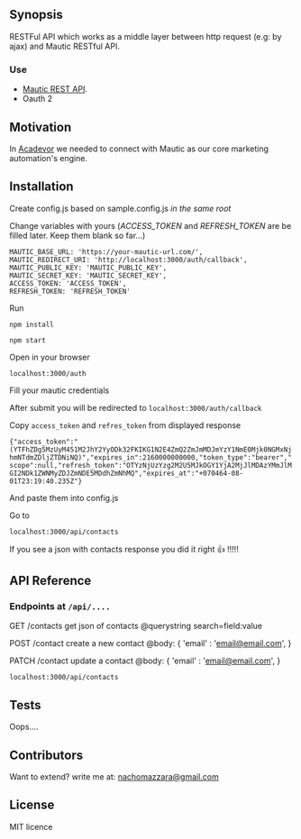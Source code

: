 ## Synopsis

RESTFul API which works as a middle layer between http request (e.g: by ajax) and Mautic RESTful API.

### Use
  * [Mautic REST API](https://developer.mautic.org/?json#rest-api).
  * Oauth 2

## Motivation

In [Acadevor](http://acadevor.com) we needed to connect with Mautic as our core marketing automation's engine.

## Installation

Create config.js based on sample.config.js *in the same root*

Change variables with yours (*ACCESS_TOKEN* and *REFRESH_TOKEN* are be filled later. Keep them blank so far...)

```
MAUTIC_BASE_URL: 'https://your-mautic-url.com/',
MAUTIC_REDIRECT_URI: 'http://localhost:3000/auth/callback',
MAUTIC_PUBLIC_KEY: 'MAUTIC_PUBLIC_KEY',
MAUTIC_SECRET_KEY: 'MAUTIC_SECRET_KEY',
ACCESS_TOKEN: 'ACCESS_TOKEN',
REFRESH_TOKEN: 'REFRESH_TOKEN'
```

Run

`npm install`

`npm start`

Open in your browser

`localhost:3000/auth`

Fill your mautic credentials

After submit you will be redirected to `localhost:3000/auth/callback`

Copy `access_token` and `refres_token` from displayed response

`{"access_token":"(YTFhZDg5MzUyM451M2JhY2YyODk32FKIKG1N2E4ZmQ2ZmJmMDJmYzY1NmE0Mjk0NGMxNjhmNTdmZDljZTDNiNQ)","expires_in":2160000000000,"token_type":"bearer","scope":null,"refresh_token":"OTYzNjUzYzg2M2U5MJkOGY1YjA2MjJlMDAzYMmJlMGI2NDk1ZWNMyZDJZmNDE5MDdhZmNhMQ","expires_at":"+070464-08-01T23:19:40.235Z"}`

And paste them into config.js

Go to

`localhost:3000/api/contacts`

If you see a json with contacts response you did it right :+1: !!!!!


## API Reference

### Endpoints at `/api/....`

GET /contacts get json of contacts
 @querystring search=field:value


POST /contact create a new contact
  @body: {
    'email' : 'email@email.com',
  }

PATCH /contact update a contact
  @body: {
    'email' : 'email@email.com',
  }

`localhost:3000/api/contacts`



## Tests

Oops....

## Contributors

Want to extend? write me at: nachomazzara@gmail.com


## License

MIT licence
